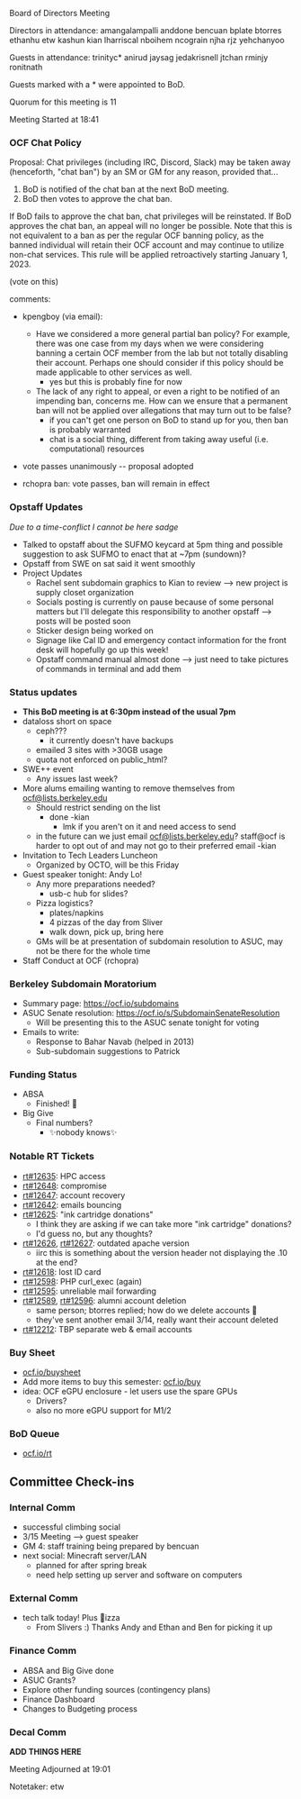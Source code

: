Board of Directors Meeting

Directors in attendance:
amangalampalli
anddone
bencuan
bplate
btorres
ethanhu
etw
kashun
kian
lharriscal
nboihem
ncograin
njha
rjz
yehchanyoo

Guests in attendance:
trinityc*
anirud
jaysag
jedakrisnell
jtchan
rminjy
ronitnath

Guests marked with a * were appointed to BoD.

Quorum for this meeting is 11

Meeting Started at 18:41

### OCF Chat Policy

Proposal: Chat privileges (including IRC, Discord, Slack) may be taken away (henceforth, "chat ban") by an SM or GM for any reason, provided that...

1. BoD is notified of the chat ban at the next BoD meeting.
2. BoD then votes to approve the chat ban.

If BoD fails to approve the chat ban, chat privileges will be reinstated. If BoD approves the chat ban, an appeal will no longer be possible. Note that this is not equivalent to a ban as per the regular OCF banning policy, as the banned individual will retain their OCF account and may continue to utilize non-chat services. This rule will be applied retroactively starting January 1, 2023.

(vote on this)

comments:
- kpengboy (via email):
    - Have we considered a more general partial ban policy? For example, there was one case from my days when we were considering banning a certain OCF member from the lab but not totally disabling their account. Perhaps one should consider if this policy should be made applicable to other services as well.
        - yes but this is probably fine for now
    - The lack of any right to appeal, or even a right to be notified of an impending ban, concerns me. How can we ensure that a permanent ban will not be applied over allegations that may turn out to be false?
        - if you can't get one person on BoD to stand up for you, then ban is probably warranted
        - chat is a social thing, different from taking away useful (i.e. computational) resources

- vote passes unanimously -- proposal adopted

- rchopra ban: vote passes, ban will remain in effect

### Opstaff Updates
*Due to a time-conflict I cannot be here sadge*
- Talked to opstaff about the SUFMO keycard at 5pm thing and possible suggestion to ask SUFMO to enact that at ~7pm (sundown)?
- Opstaff from SWE on sat said it went smoothly
- Project Updates
    - Rachel sent subdomain graphics to Kian to review --> new project is supply closet organization
    - Socials posting is currently on pause because of some personal matters but I'll delegate this responsibility to another opstaff --> posts will be posted soon
    - Sticker design being worked on
    - Signage like Cal ID and emergency contact information for the front desk will hopefully go up this week!
    - Opstaff command manual almost done --> just need to take pictures of commands in terminal and add them


### Status updates
- **This BoD meeting is at 6:30pm instead of the usual 7pm**
- dataloss short on space
    - ceph???
        - it currently doesn't have backups
    - emailed 3 sites with >30GB usage
    - quota not enforced on public_html?
- SWE++ event
    - Any issues last week?
- More alums emailing wanting to remove themselves from ocf@lists.berkeley.edu
    - Should restrict sending on the list
        - done -kian
            - lmk if you aren't on it and need access to send
    - in the future can we just email ocf@lists.berkeley.edu? staff@ocf is harder to opt out of and may not go to their preferred email -kian
- Invitation to Tech Leaders Luncheon
    - Organized by OCTO, will be this Friday
- Guest speaker tonight: Andy Lo!
    - Any more preparations needed?
        - usb-c hub for slides?
    - Pizza logistics?
        - plates/napkins
        - 4 pizzas of the day from Sliver
        - walk down, pick up, bring here
    - GMs will be at presentation of subdomain resolution to ASUC, may not be there for the whole time
- Staff Conduct at OCF (rchopra)

### Berkeley Subdomain Moratorium
- Summary page: https://ocf.io/subdomains
- ASUC Senate resolution: https://ocf.io/s/SubdomainSenateResolution
    - Will be presenting this to the ASUC senate tonight for voting
- Emails to write:
    - Response to Bahar Navab (helped in 2013)
    - Sub-subdomain suggestions to Patrick

### Funding Status
- ABSA
    - Finished! :tada:
- Big Give
    - Final numbers?
        - :sparkles:nobody knows:sparkles:

### Notable RT Tickets
- [rt#12635](https://ocf.io/rt/12635): HPC access
- [rt#12648](https://ocf.io/rt/12648): compromise
- [rt#12647](https://ocf.io/rt/12647): account recovery
- [rt#12642](https://ocf.io/rt/12642): emails bouncing
- [rt#12625](https://ocf.io/rt/12625): "ink cartridge donations"
    - I think they are asking if we can take more "ink cartridge" donations? 
    - I'd guess no, but any thoughts?
- [rt#12626](https://ocf.io/rt/12626), [rt#12627](https://ocf.io/rt/12627): outdated apache version
    - iirc this is something about the version header not displaying the .10 at the end?
- [rt#12618](https://ocf.io/rt/12618): lost ID card
- [rt#12598](https://ocf.io/rt/12598): PHP curl_exec (again)
- [rt#12595](https://ocf.io/rt/12595): unreliable mail forwarding
- [rt#12589](https://ocf.io/rt/12589), [rt#12596](https://ocf.io/rt/12596): alumni account deletion
    - same person; btorres replied; how do we delete accounts 🗿
    - they've sent another email 3/14, really want their account deleted
- [rt#12212](https://ocf.io/rt/12212): TBP separate web & email accounts

### Buy Sheet
- [ocf.io/buysheet](http://ocf.io/buysheet)
- Add more items to buy this semester: [ocf.io/buy](http://ocf.io/buy)
- idea: OCF eGPU enclosure - let users use the spare GPUs
    - Drivers?
    - also no more eGPU support for M1/2

### BoD Queue
- [ocf.io/rt](http://ocf.io/rt)

## Committee Check-ins

### Internal Comm
- successful climbing social
- 3/15 Meeting --> guest speaker
- GM 4: staff training being prepared by bencuan
- next social: Minecraft server/LAN
    - planned for after spring break
    - need help setting up server and software on computers

### External Comm
- tech talk today! Plus :moyai:izza
    - From Slivers :) Thanks Andy and Ethan and Ben for picking it up

### Finance Comm
- ABSA and Big Give done
- ASUC Grants?
- Explore other funding sources (contingency plans)
- Finance Dashboard
- Changes to Budgeting process


### Decal Comm
**ADD THINGS HERE**

Meeting Adjourned at 19:01

Notetaker: etw
